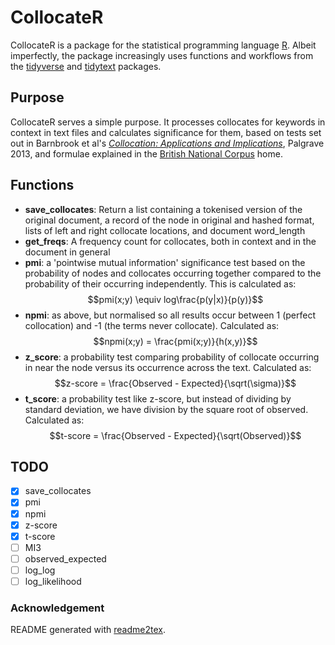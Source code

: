 # CollocateR

CollocateR is a package for the statistical programming language [R](https://www.r-project.org/).
Albeit imperfectly, the package increasingly uses functions and workflows from the [tidyverse](http://tidyverse.org/) and [tidytext](http://tidytextmining.com/) packages.

## Purpose

CollocateR serves a simple purpose. It processes collocates for keywords in context in text files and calculates significance for them, based on tests set out in Barnbrook et al's [_Collocation: Applications and Implications_](https://www.palgrave.com/gb/book/9781403946126), Palgrave 2013, and formulae explained in the [British National Corpus](http://rdues.bcu.ac.uk/bncweb/manual/bncwebman-collocation.htm) home.

## Functions

- **save_collocates**: Return a list containing a tokenised version of the original document, a record of the node in original and hashed format, lists of left and right collocate locations, and document word_length
- **get_freqs**: A frequency count for collocates, both in context and in the document in general
- **pmi**: a 'pointwise mutual information' significance test based on the probability of nodes and collocates occurring together compared to the probability of their occurring independently. This is calculated as: $$pmi(x;y) \equiv log\frac{p(y|x)}{p(y)}$$
- **npmi**: as above, but normalised so all results occur between 1 (perfect collocation) and -1 (the terms never collocate). Calculated as: $$npmi(x;y) = \frac{pmi(x;y)}{h(x,y)}$$
- **z_score**: a probability test comparing probability of collocate occurring in near the node versus its occurrence across the text. Calculated as: $$z-score = \frac{Observed - Expected}{\sqrt(\sigma)}$$
- **t_score**: a probability test like z-score, but instead of dividing by standard deviation, we have division by the square root of observed. Calculated as: $$t-score = \frac{Observed - Expected}{\sqrt(Observed)}$$

## TODO

- [x] save_collocates
- [x] pmi
- [x] npmi
- [x] z-score
- [x] t-score
- [ ] MI3
- [ ] observed_expected
- [ ] log_log
- [ ] log_likelihood

### Acknowledgement

README generated with [readme2tex](https://github.com/leegao/readme2tex).
